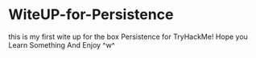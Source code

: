 # WiteUP-for-Persistence
this is my first wite up for the box Persistence for TryHackMe! Hope you Learn Something And Enjoy ^w^
